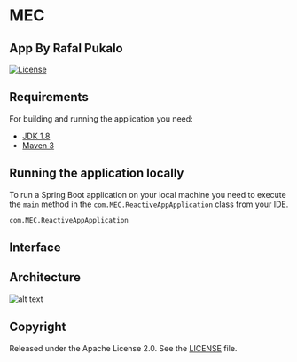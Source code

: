 # MEC
## App By Rafal Pukalo
[![License](http://img.shields.io/:license-apache-blue.svg)](http://www.apache.org/licenses/LICENSE-2.0.html)

## Requirements
For building and running the application you need:
- [JDK 1.8](http://www.oracle.com/technetwork/java/javase/downloads/jdk8-downloads-2133151.html)
- [Maven 3](https://maven.apache.org)  
   
## Running the application locally 
 
To run a Spring Boot application on your local machine you need to execute the `main` method in the `com.MEC.ReactiveAppApplication` class from your IDE. 
```shell
com.MEC.ReactiveAppApplication
``` 
 
## Interface

## Architecture
  ![alt text](https://i.imgur.com/m0Pa1Aj.png)
## Copyright

Released under the Apache License 2.0. See the [LICENSE](https://github.com/codecentric/springboot-sample-app/blob/master/LICENSE) file.
